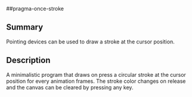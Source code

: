 #\#pragma-once-stroke

## Summary

Pointing devices can be used to draw a stroke at the cursor position.

## Description

A minimalistic program that draws on press a circular stroke at the cursor position for every animation frames.
The stroke color changes on release and the canvas can be cleared by pressing any key.
